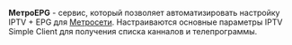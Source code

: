 **МетроEPG** - сервис, который позволяет автоматизировать настройку IPTV + EPG для [Метросети](https://www.metro-set.ru).
Настраиваются основные параметры IPTV Simple Client для получения списка канналов и телепрограммы.